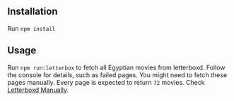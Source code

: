 ## Installation

Run `npm install`

## Usage

Run `npm run:letterbox` to fetch all Egyptian movies from letterboxd. Follow the console for details, such as failed pages. You might need to fetch these pages manually. Every page is expected to return `72` movies. Check [Letterboxd Manually](./letterboxd-manually.js).

